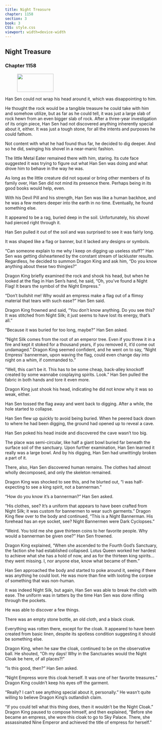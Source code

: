 ```yaml
---
title: Night Treasure
chapter: 1158
section: 3
book: 3
CSS: style.css
viewport: width=device-width
---
```


## Night Treasure

### Chapter 1158

<figure>
	<img src="../Images/gem.gif" alt="" id="gem" width="120" height="60" />
</figure>

Han Sen could not wrap his head around it, which was disappointing to him.

He thought the rock would be a tangible treasure he could take with him and somehow utilize, but as far as he could tell, it was just a large slab of rock hewn from an even bigger slab of rock. After a three-year investigation of its origin piece, Han Sen had not discovered anything inherently special about it, either. It was just a tough stone, for all the intents and purposes he could fathom.

Not content with what he had found thus far, he decided to dig deeper. And so he did, swinging his shovel in a near-manic fashion.

The little Metal Eater remained there with him, staring. Its cute face suggested it was trying to figure out what Han Sen was doing and what drove him to behave in the way he was.

As long as the little creature did not squeal or bring other members of its family over, Han Sen did not mind its presence there. Perhaps being in its good books would help, even.

With his Devil Pill and his strength, Han Sen was like a human backhoe, and he was a few meters deeper into the earth in no time. Eventually, he found something else.

It appeared to be a rag, buried deep in the soil. Unfortunately, his shovel had pierced right through it.

Han Sen pulled it out of the soil and was surprised to see it was fairly long.

It was shaped like a flag or banner, but it lacked any designs or symbols.

“Can someone explain to me why I keep on digging up useless stuff?” Han Sen was getting disheartened by the constant stream of lackluster results. Regardless, he decided to summon Dragon King and ask him, “Do you know anything about these two thingies?”

Dragon King briefly examined the rock and shook his head, but when he looked at the flag in Han Sen’s hand, he said, “Oh, you’ve found a Night Flag! It bears the symbol of the Night Empress.”

“Don’t bullshit me! Why would an empress make a flag out of a flimsy material that tears with such ease?” Han Sen said.

Dragon King frowned and said, “You don’t know anything. Do you see this? It was stitched from Night Silk; it just seems to have lost its energy, that’s all.”

“Because it was buried for too long, maybe?” Han Sen asked.

“Night Silk comes from the root of an emperor tree. Even if you threw it in a fire and kept it stoked for a thousand years, if you removed it, it’d come out undamaged.” Dragon King seemed confident, and he went on to say, “Night Empress’ bannerman, upon waving the flag, could even change day into night on a whim, if commanded to.”

“Well, this can’t be it. This has to be some cheap, back-alley knockoff created by some wannabe cosplaying spirits. Look.” Han Sen pulled the fabric in both hands and tore it even more.

Dragon King just shook his head, indicating he did not know why it was so weak, either.

Han Sen tossed the flag away and went back to digging. After a while, the hole started to collapse.

Han Sen flew up quickly to avoid being buried. When he peered back down to where he had been digging, the ground had opened up to reveal a cave.

Han Sen poked his head inside and discovered the cave wasn’t too big.

The place was semi-circular, like half a giant bowl buried far beneath the surface soil of the sanctuary. Upon further examination, Han Sen learned it really was a large bowl. And by his digging, Han Sen had unwittingly broken a part of it.

There, also, Han Sen discovered human remains. The clothes had almost wholly decomposed, and only the skeleton remained.

Dragon King was shocked to see this, and he blurted out, “I was half-expecting to see a king spirit, not a bannerman.”

“How do you know it’s a bannerman?” Han Sen asked.

“His clothes, see? It’s a uniform that appears to have been crafted from Night Silk; it was custom for bannermen to wear such garments.” Dragon King flew over to the body and continued, “This is a Night Bannerman. His forehead has an eye socket, see? Night Bannermen were Dark Cyclopses.”

“Weird. You told me she gave thirteen coins to her favorite people. Why would a bannerman be given one?” Han Sen frowned.

Dragon King explained, “When she ascended to the Fourth God’s Sanctuary, the faction she had established collapsed. Lotus Queen worked her hardest to achieve what she has a hold of now, and as for the thirteen king spirits… they went missing. I, nor anyone else, know what became of them.”

Han Sen approached the body and started to poke around it, seeing if there was anything he could loot. He was more than fine with looting the corpse of something that was non-human.

It was indeed Night Silk, but again, Han Sen was able to break the cloth with ease. The uniform was in tatters by the time Han Sen was done rifling through the pockets.

He was able to discover a few things.

There was an empty stone bottle, an old cloth, and a black cloak.

Everything was rotten there, except for the cloak. It appeared to have been created from basic linen, despite its spotless condition suggesting it should be something else.

Dragon King, when he saw the cloak, continued to be on the observative ball. He shouted, “Oh my days! Why in the Sanctuaries would the Night Cloak be here, of all places?!”

“Is this good, then?” Han Sen asked.

“Night Empress wore this cloak herself. It was one of her favorite treasures.” Dragon King couldn’t keep his eyes off the garment.

“Really? I can’t see anything special about it, personally.” He wasn’t quite willing to believe Dragon King’s outlandish claim.

“If you could tell what this thing does, then it wouldn’t be the Night Cloak.” Dragon King paused to compose himself, and then explained, “Before she became an empress, she wore this cloak to go to Sky Palace. There, she assassinated Nine Emperor and achieved the title of empress for herself.”